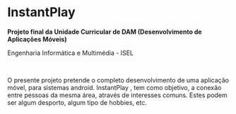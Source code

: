 # InstantPlay
<b>Projeto final da Unidade Curricular de DAM (Desenvolvimento de Aplicações Móveis)</b>
<p>Engenharia Informática e Multimédia - ISEL</p>

<br>
<p>O presente projeto pretende o completo desenvolvimento de uma aplicação móvel, para sistemas android.
InstantPlay , tem como objetivo, a conexão entre pessoas da mesma área, através de interesses comuns. Estes podem ser algum desporto, algum tipo de hobbies, etc.</p>
